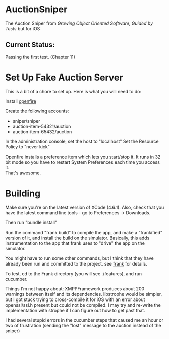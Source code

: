 AuctionSniper
=============

The Auction Sniper from _Growing Object Oriented Software, Guided by Tests_ but for iOS

Current Status:
---------------

Passing the first test. (Chapter 11)


Set Up Fake Auction Server
========

This is a bit of a chore to set up.  Here is what you will need to do:

Install [openfire](http://www.igniterealtime.org/projects/openfire/)

Create the following accounts:
* sniper/sniper
* auction-item-54321/auction
* auction-item-65432/auction

In the administration console, set the host to "localhost"
Set the Resource Policy to "never kick"

Openfire installs a preference item which lets you start/stop it.  It runs in 
32 bit mode so you have to restart System Preferences each time you access it.  
That's awesome.

Building
========

Make sure you're on the latest version of XCode (4.6.1). Also, check that you have 
the latest command line tools - go to Preferences -> Downloads.

Then run "bundle install"

Run the command "frank build" to compile the app, and make a "frankified" version 
of it, and install the build on the simulator.  Basically, this adds instrumentation
to the app that frank uses to "drive" the app on the simulator.

You might have to run some other commands, but I think that they have already
been run and committed to the project.  see [frank](http://testingwithfrank.com) 
for details.

To test, cd to the Frank directory (you will see ./features), and run cucumber.

Things I'm not happy about:
XMPPFramework produces about 200 warnings between itself and its dependencies.
libstrophe would be simpler, but I got stuck trying to cross-compile it for iOS
with an error about openssl/ssl.h present but could not be compiled.  I may
try and re-write the implementation with strophe if I can figure out how
to get past that.

I had several stupid errors in the cucumber steps that caused me an hour or two
of frustration (sending the "lost" message to the auction instead of the sniper)

